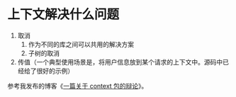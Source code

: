 # 上下文解决什么问题

1. 取消
    1. 作为不同的库之间可以共用的解决方案
    2. 子树的取消
2. 传值（一个典型使用场景是，将用户信息放到某个请求的上下文中。源码中已经给了很好的示例）

参考我发布的博客《[一篇关于 context 包的辩论](https://kanlac.in/a-debate-on-context)》。